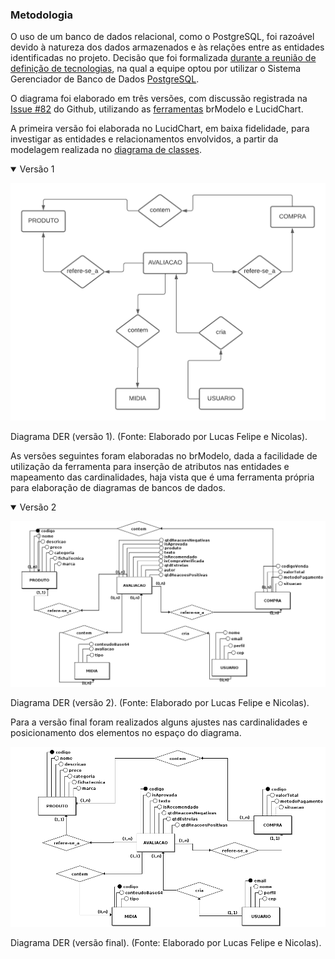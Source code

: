 ### Metodologia

O uso de um banco de dados relacional, como o PostgreSQL, foi razoável devido à natureza dos dados armazenados e às relações entre as entidades identificadas no projeto. Decisão que foi formalizada [durante a reunião de definição de tecnologias](0.planejamento/atas/ata_18_05_2023.md), na qual a equipe optou por utilizar o Sistema Gerenciador de Banco de Dados [PostgreSQL](https://www.postgresql.org/).

O diagrama foi elaborado em três versões, com discussão registrada na [Issue #82](https://github.com/UnBArqDsw2023-1/2023.1_G5_ProjetoRiHappy/issues/82) do Github, utilizando as [ferramentas](../../1.base/processos/ferramentasutilizadas.md) brModelo e LucidChart.

A primeira versão foi elaborada no LucidChart, em baixa fidelidade, para investigar as entidades e relacionamentos envolvidos, a partir da modelagem realizada no [diagrama de classes](../../2.modelagem/estatica/diagramadeclasses.md).

<details open>
<summary> Versão 1 </summary>

![](./assets/derv0.png)

<p class="legenda"> Diagrama DER (versão 1). (Fonte: Elaborado por Lucas Felipe e Nicolas).</p>

</details>

As versões seguintes foram elaboradas no brModelo, dada a facilidade de utilização da ferramenta para inserção de atributos nas entidades e mapeamento das cardinalidades, haja vista que é uma ferramenta própria para elaboração de diagramas de bancos de dados.

<details open>
<summary> Versão 2</summary>

![](./assets/derV1.png)

<p class="legenda"> Diagrama DER (versão 2). (Fonte: Elaborado por Lucas Felipe e Nicolas).</p>
</details>

Para a versão final foram realizados alguns ajustes nas cardinalidades e posicionamento dos elementos no espaço do diagrama.

![](./assets/derV2.png)

<p class="legenda"> Diagrama DER (versão final). (Fonte: Elaborado por Lucas Felipe e Nicolas). </p>

